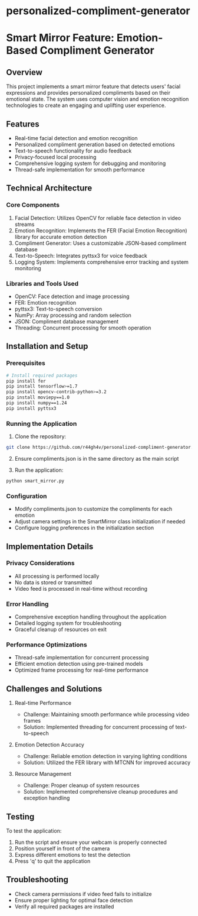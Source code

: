 # personalized-compliment-generator

# Smart Mirror Feature: Emotion-Based Compliment Generator

## Overview
This project implements a smart mirror feature that detects users' facial expressions and provides personalized compliments based on their emotional state. The system uses computer vision and emotion recognition technologies to create an engaging and uplifting user experience.

## Features
- Real-time facial detection and emotion recognition
- Personalized compliment generation based on detected emotions
- Text-to-speech functionality for audio feedback
- Privacy-focused local processing
- Comprehensive logging system for debugging and monitoring
- Thread-safe implementation for smooth performance

## Technical Architecture

### Core Components
1. Facial Detection: Utilizes OpenCV for reliable face detection in video streams
2. Emotion Recognition: Implements the FER (Facial Emotion Recognition) library for accurate emotion detection
3. Compliment Generator: Uses a customizable JSON-based compliment database
4. Text-to-Speech: Integrates pyttsx3 for voice feedback
5. Logging System: Implements comprehensive error tracking and system monitoring

### Libraries and Tools Used
- OpenCV: Face detection and image processing
- FER: Emotion recognition
- pyttsx3: Text-to-speech conversion
- NumPy: Array processing and random selection
- JSON: Compliment database management
- Threading: Concurrent processing for smooth operation

## Installation and Setup

### Prerequisites
```bash
# Install required packages
pip install fer
pip install tensorflow>=1.7
pip install opencv-contrib-python>=3.2
pip install moviepy==1.0
pip install numpy==1.24
pip install pyttsx3
```

### Running the Application
1. Clone the repository:
```bash
git clone https://github.com/r44gh4v/personalized-compliment-generator.git
```

2. Ensure compliments.json is in the same directory as the main script

3. Run the application:
```bash
python smart_mirror.py
```

### Configuration
- Modify compliments.json to customize the compliments for each emotion
- Adjust camera settings in the SmartMirror class initialization if needed
- Configure logging preferences in the initialization section

## Implementation Details

### Privacy Considerations
- All processing is performed locally
- No data is stored or transmitted
- Video feed is processed in real-time without recording

### Error Handling
- Comprehensive exception handling throughout the application
- Detailed logging system for troubleshooting
- Graceful cleanup of resources on exit

### Performance Optimizations
- Thread-safe implementation for concurrent processing
- Efficient emotion detection using pre-trained models
- Optimized frame processing for real-time performance

## Challenges and Solutions

1. Real-time Performance
   - Challenge: Maintaining smooth performance while processing video frames
   - Solution: Implemented threading for concurrent processing of text-to-speech

2. Emotion Detection Accuracy
   - Challenge: Reliable emotion detection in varying lighting conditions
   - Solution: Utilized the FER library with MTCNN for improved accuracy

3. Resource Management
   - Challenge: Proper cleanup of system resources
   - Solution: Implemented comprehensive cleanup procedures and exception handling

## Testing
To test the application:
1. Run the script and ensure your webcam is properly connected
2. Position yourself in front of the camera
3. Express different emotions to test the detection
4. Press 'q' to quit the application

## Troubleshooting
- Check camera permissions if video feed fails to initialize
- Ensure proper lighting for optimal face detection
- Verify all required packages are installed

